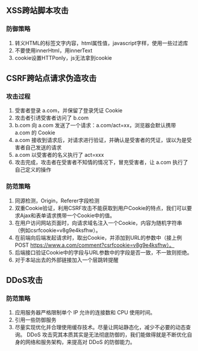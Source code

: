 ## XSS跨站脚本攻击
### 防御策略
1. 转义HTML的标签文字内容，html属性值，javascript字样，使用一些过滤库
2. 不要使用innerHtml，用innerText
3. cookie设置HTTPonly，js无法拿到cookie

## CSRF跨站点请求伪造攻击
### 攻击过程
1. 受害者登录 a.com，并保留了登录凭证 Cookie
2. 攻击者引诱受害者访问了 b.com
3. b.com 向 a.com 发送了一个请求：a.com/act=xx，浏览器会默认携带 a.com 的 Cookie
4. a.com 接收到请求后，对请求进行验证，并确认是受害者的凭证，误以为是受害者自己发送的请求
5. a.com 以受害者的名义执行了 act=xxx
6. 攻击完成，攻击者在受害者不知情的情况下，冒充受害者，让 a.com 执行了自己定义的操作

### 防范策略
1. 同源检测，Origin，Referer字段检测
2. 双重Cookie验证，利用CSRF攻击不能获取到用户Cookie的特点，我们可以要求Ajax和表单请求携带一个Cookie中的值。
  1. 在用户访问网站页面时，向请求域名注入一个Cookie，内容为随机字符串（例如csrfcookie=v8g9e4ksfhw）。
  2. 在前端向后端发起请求时，取出Cookie，并添加到URL的参数中（接上例POST https://www.a.com/comment?csrfcookie=v8g9e4ksfhw）。
  3. 后端接口验证Cookie中的字段与URL参数中的字段是否一致，不一致则拒绝。
3. 对于本站出去的外部链接加入一个层跳转提醒

## DDoS攻击
### 防范策略
1. 应用服务器严格限制单个 IP 允许的连接数和 CPU 使用时间。
2. 引用一些防御服务
3. 尽量实现优化并合理使用缓存技术。尽量让网站静态化，减少不必要的动态查询。
DDoS 攻击究其本质其实是无法彻底防御的，我们能做得就是不断优化自身的网络和服务架构，来提高对 DDoS 的防御能力。